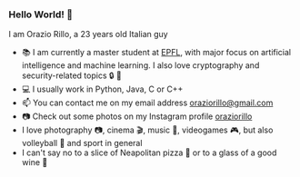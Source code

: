 ### Hello World! :wave:

I am Orazio Rillo, a 23 years old Italian guy

- :books: I am currently a master student at [EPFL](https://www.epfl.ch/en/), with major focus on artificial intelligence and machine learning. I also love cryptography and security-related topics :lock: :key:
- :computer: I usually work in Python, Java, C or C++ 
- 📫 You can contact me on my email address oraziorillo@gmail.com 
- :camera: Check out some photos on my Instagram profile [oraziorillo](https://www.instagram.com/oraziorillo/?hl=it)
- I love photography :camera:, cinema :clapper:, music :musical_keyboard:, videogames :video_game:, but also volleyball :volleyball: and sport in general 
- I can't say no to a slice of Neapolitan pizza :pizza: or to a glass of a good wine :wine_glass:


<!--
**oraziorillo/oraziorillo** is a ✨ _special_ ✨ repository because its `README.md` (this file) appears on your GitHub profile.

Here are some ideas to get you started:

- 🔭 I’m currently working on ...
- 🌱 I’m currently learning ...
- 👯 I’m looking to collaborate on ...
- 🤔 I’m looking for help with ...
- 💬 Ask me about ...

- 😄 Pronouns: ...
- ⚡ Fun fact: ...
-->
